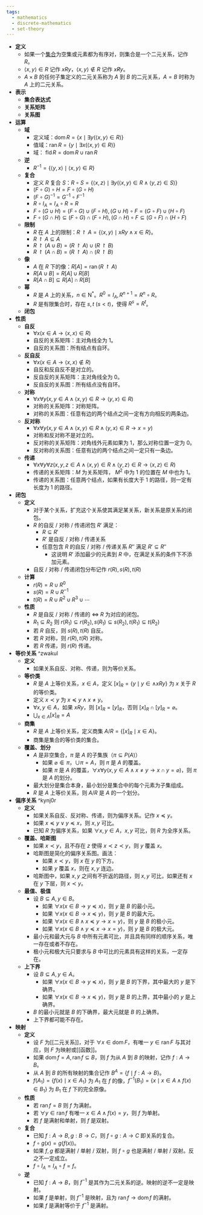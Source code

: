 ```yaml
---
tags:
  - mathematics
  - discrete-mathematics
  - set-theory
---
```

- **定义**
	- 如果一个[集合](集合.md)为空集或元素都为有序对，则集合是一个二元关系，记作 $R$。
	- $\langle x,y \rangle \in R$ 记作 $xRy$，$\langle x, y \rangle \notin R$ 记作 $x \not R y$。
	- $A \times B$ 的任何子集定义的二元关系称为 $A$ 到 $B$ 的二元关系，$A=B$ 时称为 $A$ 上的二元关系。
- **表示**
	- **集合表达式**
	- **关系矩阵**
	- **关系图**
- **运算**
	- **域**
		- 定义域：$\operatorname{dom} R = \{x \mid \exists y (\langle x,y \rangle \in R)\}$
		- 值域：$\operatorname{ran} R = \{y \mid \exists x (\langle x,y \rangle \in R)\}$
		- 域： $\operatorname{fld} R = \operatorname{dom} R \cup \operatorname{ran} R$
	- **逆**
		- $R^{-1} = \{\langle y, x \rangle \mid \langle x, y \rangle \in R\}$
	- **复合**
		- 定义 $R$ 复合 $S$：$R \circ S = \{ \langle x, z \rangle \mid \exists y (\langle x, y \rangle \in R \land \langle y, z \rangle \in S)\}$
		- $(F \circ G) \circ H = F \circ (G \circ H)$
		- $(F \circ G)^{-1} = G^{-1} \circ F^{-1}$
		- $R \circ I_A = I_A \circ R = R$
		- $F \circ (G \cup H) = (F \circ G) \cup (F \circ H), (G \cup H) \circ F = (G \circ F) \cup (H \circ F)$
		- $F \circ (G \cap H) \subseteq (F \circ G) \cap (F \circ H), (G \cap H) \circ F \subseteq (G \circ F) \cap (H \circ F)$
	- **限制**
		- $R$ 在 $A$ 上的限制：$R \upharpoonright A = \{\langle x, y\rangle \mid xRy \land x \in R\}$。
		- $R \upharpoonright A \subseteq A$
		- $R \upharpoonright (A \cup B) = (R \upharpoonright A) \cup (R \upharpoonright B)$
		- $R \upharpoonright (A \cap B) = (R \upharpoonright A) \cap (R \upharpoonright B)$
	- **像**
		- $A$ 在 $R$ 下的像：$R[A] = \operatorname{ran}(R \upharpoonright A)$
		- $R[A \cup B] = R[A] \cup R[B]$
		- $R[A \cap B] \subseteq R[A] \cap R[B]$
	- **幂**
		- $R$ 是 $A$ 上的关系，$n \in \mathrm {N^*}$。$R^0 = I_A,R^{n+1} = R^n \circ R$。
		- $R$ 是有限集合时，存在 $s,t\ (s < t)$，使得 $R^s = R^t$。
	- **闭包**
- **性质**
	- **自反**
		- $\forall x(x \in A \to \langle x, x \rangle \in R)$
		- 自反的关系矩阵：主对角线全为 $1$。
		- 自反的关系图：所有结点有自环。
	- **反自反**
		- $\forall x(x \in A \to \langle x, x \rangle \notin R)$
		- 自反和反自反不是对立的。
		- 反自反的关系矩阵：主对角线全为 $0$。
		- 反自反的关系图：所有结点没有自环。
	- **对称**
		- $\forall x \forall y (x,y \in A \land \langle x, y\rangle \in R \to \langle y, x \rangle \in R)$
		- 对称的关系矩阵：对称矩阵。
		- 对称的关系图：任意有边的两个结点之间一定有方向相反的两条边。
	- **反对称**
		- $\forall x \forall y (x,y \in A \land \langle x, y\rangle \in R \land \langle y, x \rangle \in R \to x = y)$
		- 对称和反对称不是对立的。
		- 反对称的关系矩阵：对角线外元素如果为 $1$，那么对称位置一定为 $0$。
		- 反对称的关系图：任意有边的两个结点之间一定只有一条边。
	- **传递**
		- $\forall x\forall y\forall z(x,y,z \in A \land \langle x, y \rangle \in R \land \langle y, z\rangle \in R \to \langle x, z \rangle \in R)$
		- 传递的关系矩阵：$M$ 为关系矩阵， $M^2$ 中为 $1$ 的位置在 $M$ 中也为 $1$。
		- 传递的关系图：任意两个结点，如果有长度大于 $1$ 的路径，则一定有长度为 $1$ 的路径。
- **闭包**
	- **定义**
		- 对于某个关系，扩充这个关系使其满足某关系，新关系是原关系的闭包。
		- $R$ 的自反 / 对称 / 传递闭包 $R'$ 满足：
			- $R \subseteq R'$
			- $R'$ 是自反 / 对称 / 传递关系
			- 任意包含 $R$ 的自反 / 对称 / 传递关系 $R''$ 满足 $R' \subseteq R''$
				- 这说明 $R'$ 添加最少的元素到 $R$ 中，在满足关系的条件下不添加元素。
		- 自反 / 对称 / 传递闭包分布记作 $r(R),s(R),t(R)$
	- **计算**
		- $r(R) = R \cup R^0$
		- $s(R) = R \cup R^{-1}$
		- $t(R) = R \cup R^2 \cup R^3 \cup \cdots$
	- **性质**
		- $R$ 是自反 / 对称 / 传递的 $\iff$ $R$ 为对应的闭包。
		- $R_1 \subseteq R_2$ 则 $r(R_1) \subseteq r(R_2),s(R_1) \subseteq s(R_2),t(R_1) \subseteq t(R_2)$
		- 若 $R$ 自反，则 $s(R),t(R)$ 自反。
		- 若 $R$ 对称，则 $r(R),t(R)$ 对称。
		- 若 $R$ 传递，则 $r(R)$ 传递。
- **等价关系** ^zwakul
	- **定义**
		- 如果关系自反、对称、传递，则为等价关系。
	- **等价类**
		- $R$ 是 $A$ 上等价关系，$x \in A$，定义 $[x]_R = \{y \mid y \in  \land xRy \}$ 为 $x$ 关于 $R$ 的等价类。
		- 定义 $x \prec y$ 为 $x \preceq y \land x \neq y$。
		- $\forall x,y\in A$，如果 $xRy$，则 $[x]_R=[y]_R$，否则 $[x]_R \cap [y]_R = \varnothing$。
		- $\displaystyle\bigcup_{x\in A} [x]_R = A$
	- **商集**
		- $R$ 是 $A$ 上等价关系，定义商集 $A/R = \{[x]_R \mid x \in A\}$。
		- 商集是集合的等价类的集合。
	- **覆盖、划分**
		- $A$ 是非空集合，$\pi$ 是 $A$ 的子集族（$\pi \subseteq P(A)$）
			- 如果 $\varnothing \notin \pi$，$\cup\pi=A$，则 $\pi$ 是 $A$ 的覆盖。
			- 如果 $\pi$ 是 $A$ 的覆盖，$\forall x\forall y(x,y\in A \land x \neq y \to x \cap y = \varnothing)$，则 $\pi$ 是 $A$ 的划分。
		- 最大划分是集合本身，最小划分是集合中的每个元素为子集组成。
		- $R$ 是 $A$ 上等价关系，则 $A/R$ 是 $A$ 的一个划分。
- **偏序关系** ^kynj0r
	- **定义**
		- 如果关系自反、反对称、传递，则为偏序关系。记作 $x \preceq y$。
		- 如果 $x \preceq y \lor y \preceq x$，则 $x,y$ 可比。
		- 已知 $R$ 为偏序关系，如果 $\forall x,y\in A$，$x,y$ 可比，则 $R$ 为全序关系。
	- **覆盖、哈斯图**
		- 如果 $x \prec y$，且不存在 $z$ 使得 $x \prec z \prec y$，则 $y$ 覆盖 $x$。
		- 哈斯图是简化的偏序关系图。画法：
			- 如果 $x \prec y$，则 $x$ 在 $y$ 的下方。
			- 如果 $y$ 覆盖 $x$，则在 $x,y$ 连边。
		- 哈斯图中，如果 $x,y$ 之间有不折返的路径，则 $x,y$ 可比，如果还有 $x$ 在 $y$ 下层，则 $x \prec y$。
	- **最值、极值**
		- 设 $B \subseteq A,y \in B$。
			- 如果 $\forall x(x \in B \to y \preceq x)$，则 $y$ 是 $B$ 的最小元。
			- 如果 $\forall x(x \in B \to x \preceq y)$，则 $y$ 是 $B$ 的最大元。
			- 如果 $\forall x(x \in B \land x \preceq y \to x = y)$，则 $y$ 是 $B$ 的极小元。
			- 如果 $\forall x(x \in B \land y \preceq x \to x = y)$，则 $y$ 是 $B$ 的极大元。
		- 最小元和最大元与 $B$ 中所有元素可比，并且具有同样的顺序关系，唯一存在或者不存在。
		- 极小元和极大元只要求与 $B$ 中可比的元素具有这样的关系，一定存在。
	- **上下界**
		- 设 $B \subseteq A,y \in A$。
			- 如果 $\forall x(x \in B \to y \preceq x)$，则 $y$ 是 $B$ 的下界，其中最大的 $y$ 是下确界。
			- 如果 $\forall x(x \in B \to x \preceq y)$，则 $y$ 是 $B$ 的上界，其中最小的 $y$ 是上确界。
		- $B$ 的最小元就是 $B$ 的下确界，最大元就是 $B$ 的上确界。
		- 上下界都可能不存在。
-  **映射**
	- **定义**
		- 设 $F$ 为[[二元关系]]，对于 $\forall x \in \operatorname{dom} F$，有唯一 $y \in \operatorname{ran} F$ 与其对应，则 $F$ 为映射或[[函数]]。
		- 如果 $\operatorname{dom}f=A,\operatorname{ran}f \subseteq B$，则 $f$ 为从 $A$ 到 $B$ 的映射，记作 $f:A \to B$。
		- 从 $A$ 到 $B$ 的所有映射的集合记作 $B^A = \{f \mid f: A \to B\}$。
		- $f(A_1) = \{f(x) \mid x \in A_1 \}$ 为 $A_1$ 在 $f$ 的像，$f^{-1}(B_1) = \{ x \mid x \in A \land f(x) \in B_1\}$ 为 $B_1$ 在 $f$ 下的完全原像。
	- **性质**
		- 若 $\operatorname{ran} f= B$ 则 $f$ 为满射。
		- 若 $\forall y \in \operatorname{ran} f$ 有唯一 $x \in A \land f(x) = y$，则 $f$ 为单射。
		- 若 $f$ 是满射和单射，则 $f$ 是双射。
	- **复合**
		- 已知 $f: A\to B,g:B\to C$，则 $f \circ g: A \to C$ 即关系的复合。
		- $f\circ g(x) = g(f(x))$。
		- 如果 $f,g$ 都是满射 / 单射 / 双射，则 $f\circ g$ 也是满射 / 单射 / 双射。反之不一定成立。
		- $f\circ I_A = I_A \circ f = f$。
	- **逆**
		- 已知 $f: A\to B$，则 $f^{-1}$ 是其作为二元关系的逆。映射的逆不一定是映射。
		- 如果 $f$ 是单射，则 $f^{-1}$ 是映射，且为 $\operatorname{ran}f \to \operatorname{dom}f$ 的满射。
		- 如果 $f$ 是满射等价于 $f^{-1}$ 是满射。